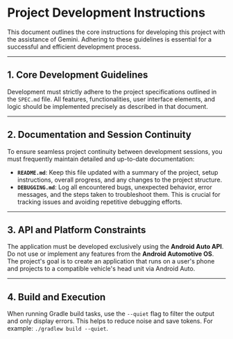 # Project Development Instructions

This document outlines the core instructions for developing this project with the assistance of Gemini. Adhering to these guidelines is essential for a successful and efficient development process.

---

## 1. Core Development Guidelines

Development must strictly adhere to the project specifications outlined in the `SPEC.md` file. All features, functionalities, user interface elements, and logic should be implemented precisely as described in that document.

---

## 2. Documentation and Session Continuity

To ensure seamless project continuity between development sessions, you must frequently maintain detailed and up-to-date documentation:

* **`README.md`**: Keep this file updated with a summary of the project, setup instructions, overall progress, and any changes to the project structure.
* **`DEBUGGING.md`**: Log all encountered bugs, unexpected behavior, error messages, and the steps taken to troubleshoot them. This is crucial for tracking issues and avoiding repetitive debugging efforts.

---

## 3. API and Platform Constraints

The application must be developed exclusively using the **Android Auto API**. Do not use or implement any features from the **Android Automotive OS**. The project's goal is to create an application that runs on a user's phone and projects to a compatible vehicle's head unit via Android Auto.

---

## 4. Build and Execution

When running Gradle build tasks, use the `--quiet` flag to filter the output and only display errors. This helps to reduce noise and save tokens. For example: `./gradlew build --quiet`.
